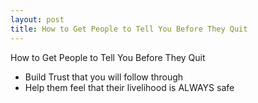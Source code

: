 ```yaml
---
layout: post
title: How to Get People to Tell You Before They Quit
---
```



How to Get People to Tell You Before They Quit
* Build Trust that you will follow through
* Help them feel that their livelihood is ALWAYS safe

